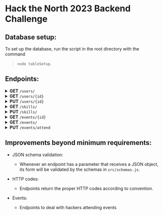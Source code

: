 # Hack the North 2023 Backend Challenge

## Database setup:

To set up the database, run the script in the root directory with the command 

> `node tableSetup`.

## Endpoints:

<!-- 

GET ALL USERS

 -->

<details> <summary><b>GET</b> <code>/users/</code></summary> 

Returns a list of all users.

#### Parameters:

- None

#### Responses:

> <table>
<tr>
<td> <b>Code</b> </td> <td> <b>Description</b> </td>
</tr>
<tr>
<td> 200 </td>
<td>

Successful operation

<details> <summary> Example value </summary>

```json
[
  {
      "name": "Breanna Dillon",
      "company": "Jackson Ltd",
      "email": "lorettabrown@example.net",
      "phone": "+1-924-116-7963",
      "skills": [
        {
          "skill": "Swift",
          "rating": 4
        },
        {
          "skill": "OpenCV",
          "rating": 1
        }
      ]
    }
]
``` 
</details>

</td>
</tr>
</table>

</details>


<!-- 

GET SPECIFIC USER

 -->

<details> <summary><b>GET</b> <code>/users/{id}</code></summary> 

Returns the user data for a specific user.

#### Parameters:

<blockquote>
<table>
<tr>
<td><b>Name</b></td>
<td><b>Type</b></td>
<td><b>Data Type</b></td>
<td><b>Description</b></td>
</tr>

<tr>
<td>id</td><td>path</td><td>integer</td><td>hacker_id of user to return </td>
</tr>
</table>
</blockquote>


#### Responses:

> <table>
<tr>
<td> <b>Code</b> </td> <td> <b>Description</b> </td>
</tr>
<tr>
<td> 200 </td>
<td>

Successful operation

<details> <summary> Example value </summary> 

```json
  [
    {
      "name": "Breanna Dillon",
      "company": "Jackson Ltd",
      "email": "lorettabrown@example.net",
      "phone": "+1-924-116-7963",
      "skills": [
        {
          "skill": "Swift",
          "rating": 4
        },
        {
          "skill": "OpenCV",
          "rating": 1
        }
      ]
    }
  ]
```

</details>


</td>
</tr>

<tr>
<td> 400 </td>
<td> Invalid id value </td>

</tr>
</table>


</details>

<!-- 

UPDATE USER

 -->

<details> <summary><b>PUT</b> <code>/users/{id}</code></summary> 

Update an existing hacker.

#### Parameters:

<blockquote>
<table>
<tr>
<td> <b>Name</b> </td> <td> <b>Type</b> </td> <td> <b>Data type</b> </td> <td> <b>Description</b> </td>
</tr>
<tr>
<td> id </td> <td> path </td> <td> integer </td> <td> hacker_id of user to update </td>
</tr>
<tr>
<td> body </td> <td> body </td> <td> json object </td> <td> 
Json object holding hacker data to be updated. Can be a partial update.

<details><summary>Example value </summary>

```json

    {
      "phone": "+1 (555) 123 4567",
      "skills": [
        {
          "skill": "Swift",
          "rating": 10
        },
        {
          "skill": "Python",
          "rating": 1
        }
      ]
    }
  
```

</details>

</td>
</tr>
</table>
</blockquote>


#### Responses:

> <table>
<tr>
<td> <b>Code</b> </td> <td> <b>Description</b> </td>
</tr>
<tr>
<td> 201 </td>
<td>

Successful operation

<details> <summary>Example value</summary>

```json
  {
      "name": "Breanna Dillon",
      "company": "Jackson Ltd",
      "email": "lorettabrown@example.net",
      "phone": "+1 (555) 123 4567",
      "skills": [
        {
          "skill": "Swift",
          "rating": 10
        },
        {
          "skill": "OpenCV",
          "rating": 1
        },
        {
          "skill": "Python",
          "rating": 1
        }
      ]
    }
```

</details>
</td>
</tr>
<tr> 
<td> 400 </td>

<td> Invalid id or body values </td>
</tr>
</table>


</details>


<!-- 

GET ALL SKILLS

 -->

<details> <summary><b>GET</b> <code>/skills/</code></summary> 

Returns a list of skills with aggregated info.

#### Parameters:

<blockquote>
<table>
<tr>
<td> <b>Name</b> </td> <td> <b>Type</b> </td> <td> <b>Data type</b> </td> <td> <b>Description</b> </td>
</tr>
<tr>
<td> min_frequency </td> <td> query </td> <td> integer </td> <td> minimum count for filtering skills </td>
</tr>
<tr>
<td> max_frequency </td> <td> query </td> <td> integer </td> <td> maximum count for filtering skills </td>
</tr>
</table>
</blockquote>


#### Responses:

> <table>
<tr>
<td> <b>Code</b> </td> <td> <b>Description</b> </td>
</tr>
<tr>
<td> 200 </td>
<td>

Successful operation

<details> <summary>Example value</summary>

```json
[
  {
    "name": "Python",
    "frequency": 10
  }
]
```

</details>
</td>
</tr>
<tr> 
<td> 400 </td>

<td> Invalid min_frequency or max_frequency values </td>
</tr>
</table>
</details>

<!-- 

INSERT/UPDATE SKILL

 -->

<details> <summary><b>PUT</b> <code>/skills/</code></summary> 

Updates a skill's rating if it already exists, otherwise inserts skill into the skills table.

#### Parameters:

<blockquote>
<table>
<tr>
<td> <b>Name</b> </td> <td> <b>Type</b> </td> <td> <b>Data type</b> </td> <td> <b>Description</b> </td>
</tr>
<tr>
<td> body </td> <td> body </td> <td> JSON object </td> <td> JSON object for skill
<details>
<summary>
Example value
</summary>

```json
{
  "hacker_id": 1,
  "skill": "Swift",
  "rating": 10
}
```

</details>
 </td>
</tr>
</table>
</blockquote>


#### Responses:

> <table>
<tr>
<td> <b>Code</b> </td> <td> <b>Description</b> </td>
</tr>
<tr>
<td> 201 </td>
<td>

Successful operation

<details> <summary>Example value</summary>

```json
{
  "skill": "Swift",
  "rating": 10
}
```

</details>
</td>
</tr>
<tr> 
<td> 400 </td>

<td> Invalid body JSON  </td>
</tr>
</table>
</details>

<!-- 

GET EVENT

 -->

<details> <summary><b>GET</b> <code>/events/{id}</code></summary> 

Returns data for a specific event.

#### Parameters:

<blockquote>
<table>
<tr>
<td> <b>Name</b> </td> <td> <b>Type</b> </td> <td> <b>Data type</b> </td> <td> <b>Description</b> </td>
</tr>
<tr>
<td> id </td> <td> path </td> <td> integer </td> <td> event_id for event to return

</td>
</tr>
</table>
</blockquote>


#### Responses:

> <table>
<tr>
<td> <b>Code</b> </td> <td> <b>Description</b> </td>
</tr>
<tr>
<td> 200 </td>
<td>

Successful operation

<details> <summary>Example value</summary>

```json
{
  "name": "Drone Show",
  "hackers": [
    1,
    2,
    3
  ]
}
```

</details>
</td>
</tr>

</table>
</details>

<!-- 

GET ALL EVENTS

 -->

<details> <summary><b>GET</b> <code>/events/</code></summary> 

Returns a list of events with aggregated info.

#### Parameters:

- None


#### Responses:

> <table>
<tr>
<td> <b>Code</b> </td> <td> <b>Description</b> </td>
</tr>
<tr>
<td> 200 </td>
<td>

Successful operation

<details> <summary>Example value</summary>

```json
[
  {
    "name": "Bubble Soccer",
    "attendance": 126
  }
]
```

</details>
</td>
</tr>

</table>
</details>


<!-- 

PUT EVENT ATTEND

 -->

 <details> <summary><b>PUT</b> <code>/events/attend</code></summary> 

Updates involvements table to accomodate for a hacker attending an event.

#### Parameters:

<blockquote>
<table>
<tr>
<td> <b>Name</b> </td> <td> <b>Type</b> </td> <td> <b>Data type</b> </td> <td> <b>Description</b> </td>
</tr>
<tr>
<td> body </td> <td> body </td> <td> JSON object </td> <td> event_id for event to return

<details>
<summary>
Example value
</summary>

```json
{
  "hacker_id": 1,
  "event_id": 5
}
```

</details>
</td>
</tr>
</table>
</blockquote>


#### Responses:

> <table>
<tr>
<td> <b>Code</b> </td> <td> <b>Description</b> </td>
</tr>
<tr>
<td> 201 </td>
<td>

Successful operation

<details> <summary>Example value</summary>

```json
{
  "hacker_id": 1,
  "event_id": 5
}
```

</details>
</td>
</tr>

<tr>
<td> 400 </td>

<td> Unsuccessful operation </td>
</tr>

</table>
</details>


## Improvements beyond minimum requirements:

* JSON schema validation:
  * Whenever an endpoint has a parameter that receives a JSON object, its form will be validated by the schemas in `src/schemas.js`.

* HTTP codes:
  * Endpoints return the proper HTTP codes according to convention.

* Events:
  * Endpoints to deal with hackers attending events